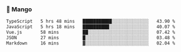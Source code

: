 ### 🥭 Mango

<!--START_SECTION:waka-->

```txt
TypeScript   5 hrs 48 mins   ███████████░░░░░░░░░░░░░░   43.90 %
JavaScript   5 hrs 18 mins   ██████████░░░░░░░░░░░░░░░   40.07 %
Vue.js       58 mins         ██░░░░░░░░░░░░░░░░░░░░░░░   07.42 %
JSON         27 mins         █░░░░░░░░░░░░░░░░░░░░░░░░   03.48 %
Markdown     16 mins         ▓░░░░░░░░░░░░░░░░░░░░░░░░   02.04 %
```

<!--END_SECTION:waka-->
